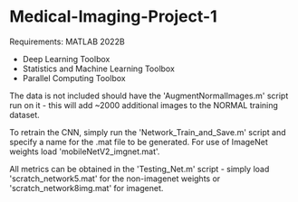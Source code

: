 # Medical-Imaging-Project-1

Requirements:
MATLAB 2022B
  - Deep Learning Toolbox
  - Statistics and Machine Learning Toolbox
  - Parallel Computing Toolbox
 
 The data is not included should have the 'AugmentNormalImages.m' script run on it - this will add ~2000 additional 
 images to the NORMAL training dataset. 
 
 To retrain the CNN, simply run the 'Network_Train_and_Save.m' script and specify a name for the .mat file to be generated. For use of ImageNet weights 
 load 'mobileNetV2_imgnet.mat'. 
 
 All metrics can be obtained in the 'Testing_Net.m' script - simply load 'scratch_network5.mat' for the non-imagenet weights or 
 'scratch_network8img.mat' for imagenet. 
